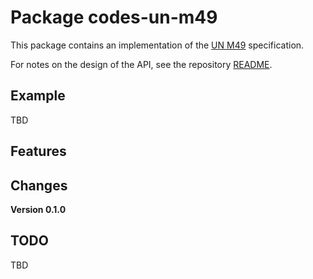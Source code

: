 # Package codes-un-m49

This package contains an implementation of the
[UN M49](https://unstats.un.org/unsd/methodology/m49/overview/) specification.


For notes on the design of the API, see the repository 
[README](https://github.com/johnstonskj/rust-codes/blob/main/README.md).

## Example

TBD

## Features

## Changes

**Version 0.1.0**

## TODO

TBD
